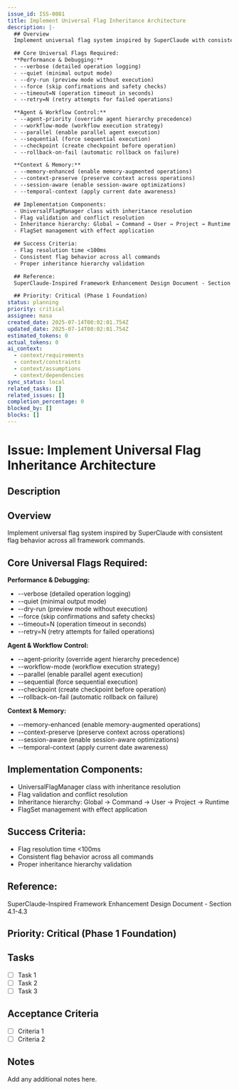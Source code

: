 ```yaml
---
issue_id: ISS-0081
title: Implement Universal Flag Inheritance Architecture
description: |-
  ## Overview
  Implement universal flag system inspired by SuperClaude with consistent flag behavior across all framework commands.

  ## Core Universal Flags Required:
  **Performance & Debugging:**
  - --verbose (detailed operation logging)
  - --quiet (minimal output mode)
  - --dry-run (preview mode without execution)
  - --force (skip confirmations and safety checks)
  - --timeout=N (operation timeout in seconds)
  - --retry=N (retry attempts for failed operations)

  **Agent & Workflow Control:**
  - --agent-priority (override agent hierarchy precedence)
  - --workflow-mode (workflow execution strategy)
  - --parallel (enable parallel agent execution)
  - --sequential (force sequential execution)
  - --checkpoint (create checkpoint before operation)
  - --rollback-on-fail (automatic rollback on failure)

  **Context & Memory:**
  - --memory-enhanced (enable memory-augmented operations)
  - --context-preserve (preserve context across operations)
  - --session-aware (enable session-aware optimizations)
  - --temporal-context (apply current date awareness)

  ## Implementation Components:
  - UniversalFlagManager class with inheritance resolution
  - Flag validation and conflict resolution
  - Inheritance hierarchy: Global → Command → User → Project → Runtime
  - FlagSet management with effect application

  ## Success Criteria:
  - Flag resolution time <100ms
  - Consistent flag behavior across all commands
  - Proper inheritance hierarchy validation

  ## Reference:
  SuperClaude-Inspired Framework Enhancement Design Document - Section 4.1-4.3

  ## Priority: Critical (Phase 1 Foundation)
status: planning
priority: critical
assignee: masa
created_date: 2025-07-14T00:02:01.754Z
updated_date: 2025-07-14T00:02:01.754Z
estimated_tokens: 0
actual_tokens: 0
ai_context:
  - context/requirements
  - context/constraints
  - context/assumptions
  - context/dependencies
sync_status: local
related_tasks: []
related_issues: []
completion_percentage: 0
blocked_by: []
blocks: []
---
```


# Issue: Implement Universal Flag Inheritance Architecture

## Description
## Overview
Implement universal flag system inspired by SuperClaude with consistent flag behavior across all framework commands.

## Core Universal Flags Required:
**Performance & Debugging:**
- --verbose (detailed operation logging)
- --quiet (minimal output mode)
- --dry-run (preview mode without execution)
- --force (skip confirmations and safety checks)
- --timeout=N (operation timeout in seconds)
- --retry=N (retry attempts for failed operations)

**Agent & Workflow Control:**
- --agent-priority (override agent hierarchy precedence)
- --workflow-mode (workflow execution strategy)
- --parallel (enable parallel agent execution)
- --sequential (force sequential execution)
- --checkpoint (create checkpoint before operation)
- --rollback-on-fail (automatic rollback on failure)

**Context & Memory:**
- --memory-enhanced (enable memory-augmented operations)
- --context-preserve (preserve context across operations)
- --session-aware (enable session-aware optimizations)
- --temporal-context (apply current date awareness)

## Implementation Components:
- UniversalFlagManager class with inheritance resolution
- Flag validation and conflict resolution
- Inheritance hierarchy: Global → Command → User → Project → Runtime
- FlagSet management with effect application

## Success Criteria:
- Flag resolution time <100ms
- Consistent flag behavior across all commands
- Proper inheritance hierarchy validation

## Reference:
SuperClaude-Inspired Framework Enhancement Design Document - Section 4.1-4.3

## Priority: Critical (Phase 1 Foundation)

## Tasks
- [ ] Task 1
- [ ] Task 2
- [ ] Task 3

## Acceptance Criteria
- [ ] Criteria 1
- [ ] Criteria 2

## Notes
Add any additional notes here.
